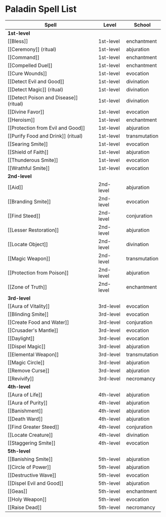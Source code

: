 # Paladin Spell List

| Spell                                  | Level     | School        |
| -------------------------------------- | --------- | ------------- |
| **1st-level**                          |           |               |
| [[Bless]]                              | 1st-level | enchantment   |
| [[Ceremony]] (ritual)                  | 1st-level | abjuration    |
| [[Command]]                            | 1st-level | enchantment   |
| [[Compelled Duel]]                     | 1st-level | enchantment   |
| [[Cure Wounds]]                        | 1st-level | evocation     |
| [[Detect Evil and Good]]               | 1st-level | divination    |
| [[Detect Magic]] (ritual)              | 1st-level | divination    |
| [[Detect Poison and Disease]] (ritual) | 1st-level | divination    |
| [[Divine Favor]]                       | 1st-level | evocation     |
| [[Heroism]]                            | 1st-level | enchantment   |
| [[Protection from Evil and Good]]      | 1st-level | abjuration    |
| [[Purify Food and Drink]] (ritual)     | 1st-level | transmutation |
| [[Searing Smite]]                      | 1st-level | evocation     |
| [[Shield of Faith]]                    | 1st-level | abjuration    |
| [[Thunderous Smite]]                   | 1st-level | evocation     |
| [[Wrathful Smite]]                     | 1st-level | evocation     |
| **2nd-level**                          |           |               |
| [[Aid]]                                | 2nd-level | abjuration    |
| [[Branding Smite]]                     | 2nd-level | evocation     |
| [[Find Steed]]                         | 2nd-level | conjuration   |
| [[Lesser Restoration]]                 | 2nd-level | abjuration    |
| [[Locate Object]]                      | 2nd-level | divination    |
| [[Magic Weapon]]                       | 2nd-level | transmutation |
| [[Protection from Poison]]             | 2nd-level | abjuration    |
| [[Zone of Truth]]                      | 2nd-level | enchantment   |
| **3rd-level**                          |           |               |
| [[Aura of Vitality]]                   | 3rd-level | evocation     |
| [[Blinding Smite]]                     | 3rd-level | evocation     |
| [[Create Food and Water]]              | 3rd-level | conjuration   |
| [[Crusader's Mantle]]                  | 3rd-level | evocation     |
| [[Daylight]]                           | 3rd-level | evocation     |
| [[Dispel Magic]]                       | 3rd-level | abjuration    |
| [[Elemental Weapon]]                   | 3rd-level | transmutation |
| [[Magic Circle]]                       | 3rd-level | abjuration    |
| [[Remove Curse]]                       | 3rd-level | abjuration    |
| [[Revivify]]                           | 3rd-level | necromancy    |
| **4th-level**                          |           |               |
| [[Aura of Life]]                       | 4th-level | abjuration    |
| [[Aura of Purity]]                     | 4th-level | abjuration    |
| [[Banishment]]                         | 4th-level | abjuration    |
| [[Death Ward]]                         | 4th-level | abjuration    |
| [[Find Greater Steed]]                 | 4th-level | conjuration   |
| [[Locate Creature]]                    | 4th-level | divination    |
| [[Staggering Smite]]                   | 4th-level | evocation     |
| **5th-level**                          |           |               |
| [[Banishing Smite]]                    | 5th-level | abjuration    |
| [[Circle of Power]]                    | 5th-level | abjuration    |
| [[Destructive Wave]]                   | 5th-level | evocation     |
| [[Dispel Evil and Good]]               | 5th-level | abjuration    |
| [[Geas]]                               | 5th-level | enchantment   |
| [[Holy Weapon]]                        | 5th-level | evocation     |
| [[Raise Dead]]                         | 5th-level | necromancy    |